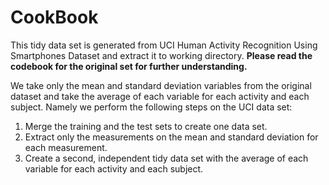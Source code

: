 CookBook
========
This tidy data set is generated from UCI Human Activity Recognition Using Smartphones Dataset and extract it to working directory. **Please read the codebook for the original set for further understanding.**

We take only the mean and standard deviation variables from the original dataset and take the average of each variable for each activity and each subject. Namely we perform the following steps on the UCI data set:

1. Merge the training and the test sets to create one data set.
1. Extract only the measurements on the mean and standard deviation for each measurement. 
2. Create a second, independent tidy data set with the average of each variable for each activity and each subject.
